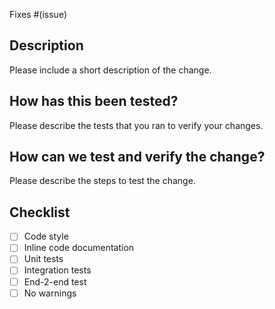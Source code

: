 Fixes #(issue)

## Description

Please include a short description of the change.

## How has this been tested?

Please describe the tests that you ran to verify your changes.

## How can we test and verify the change?

Please describe the steps to test the change.

## Checklist

- [ ] Code style
- [ ] Inline code documentation
- [ ] Unit tests
- [ ] Integration tests
- [ ] End-2-end test
- [ ] No warnings
